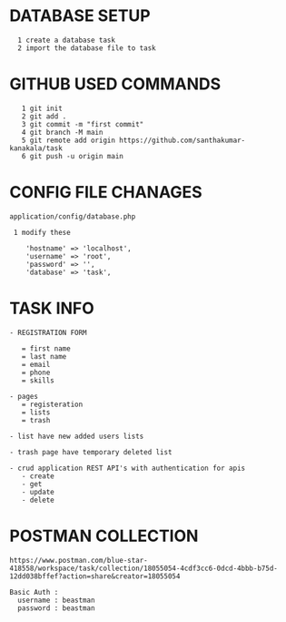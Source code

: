 

# DATABASE SETUP

	  1 create a database task
	  2 import the database file to task


# GITHUB USED COMMANDS

	   1 git init
	   2 git add .
	   3 git commit -m "first commit"
	   4 git branch -M main
	   5 git remote add origin https://github.com/santhakumar-kanakala/task
	   6 git push -u origin main


# CONFIG FILE CHANAGES
    application/config/database.php 
     
     1 modify these 

		'hostname' => 'localhost',
		'username' => 'root',
		'password' => '',
		'database' => 'task',



# TASK INFO

	- REGISTRATION FORM 

	   = first name
	   = last name
	   = email
	   = phone
	   = skills 

	- pages
	   = registeration 
	   = lists
	   = trash

	- list have new added users lists

	- trash page have temporary deleted list

	- crud application REST API's with authentication for apis
	   - create
	   - get
	   - update
	   - delete


# POSTMAN COLLECTION
	https://www.postman.com/blue-star-418558/workspace/task/collection/18055054-4cdf3cc6-0dcd-4bbb-b75d-12dd038bffef?action=share&creator=18055054

	Basic Auth :  
	  username : beastman
	  password : beastman



